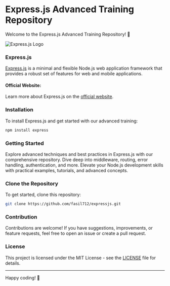# Express.js Advanced Training Repository

Welcome to the Express.js Advanced Training Repository! 🎉

![Express.js Logo](https://expressjs.com/images/express-facebook-share.png)

### Express.js

[Express.js](https://expressjs.com/) is a minimal and flexible Node.js web application framework that provides a robust set of features for web and mobile applications.

#### Official Website:
Learn more about Express.js on the [official website](https://expressjs.com/).

### Installation

To install Express.js and get started with our advanced training:

```bash
npm install express
```

### Getting Started

Explore advanced techniques and best practices in Express.js with our comprehensive repository. Dive deep into middleware, routing, error handling, authentication, and more. Elevate your Node.js development skills with practical examples, tutorials, and advanced concepts.

### Clone the Repository

To get started, clone this repository:

```bash
git clone https://github.com/fasil712/expressjs.git
```

### Contribution

Contributions are welcome! If you have suggestions, improvements, or feature requests, feel free to open an issue or create a pull request.

### License

This project is licensed under the MIT License - see the [LICENSE](LICENSE) file for details.

---

Happy coding! 🚀
